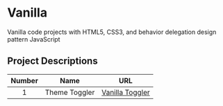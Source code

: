 # Vanilla

Vanilla code projects with HTML5, CSS3, and behavior delegation design pattern JavaScript

## Project Descriptions

| Number |     Name      |                                     URL                                      |
| :----: | :-----------: | :--------------------------------------------------------------------------: |
|   1    | Theme Toggler | [ Vanilla Toggler](https://vanillathemetoggler.netlify.app/) |
